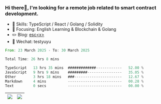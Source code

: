 ### Hi there👋, I'm looking for a remote job related to smart contract development.


- 🔨 Skills: TypeScript / React / Golang / Solidity
- 🎯 Focusing: English Learning & Blockchain & Golang
- ✏️ Blog: [esc\<x\>](https://escx.github.io)
- 💬 Wechat: testyuyu


<!--START_SECTION:waka-->

```rust
From: 23 March 2025 - To: 30 March 2025

Total Time: 26 hrs 8 mins

TypeScript   13 hrs 35 mins  #############------------   52.00 %
JavaScript   9 hrs 9 mins    #########----------------   35.05 %
Other        3 hrs 18 mins   ###----------------------   12.67 %
Markdown     4 mins          -------------------------   00.28 %
Text         0 secs          -------------------------   00.00 %
```

<!--END_SECTION:waka-->


| <img align="center" src="https://github-readme-stats.vercel.app/api/?username=escX&show_icons=true&theme=buefy&hide_border=true&card_width=500" /> | <img align="center" src="https://github-readme-stats.vercel.app/api/top-langs/?username=escX&layout=compact&theme=buefy&hide_border=true&card_width=500" /> |
| ------------- | ------------- |
